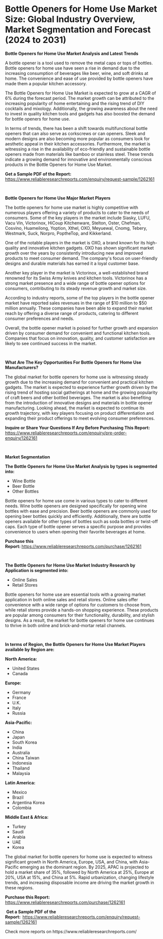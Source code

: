 <p><h1>Bottle Openers for Home Use Market Size: Global Industry Overview, Market Segmentation and Forecast (2024 to 2031)</h1></p><p><strong>Bottle Openers for Home Use Market Analysis and Latest Trends</strong></p>
<p><p>A bottle opener is a tool used to remove the metal caps or tops of bottles. Bottle openers for home use have seen a rise in demand due to the increasing consumption of beverages like beer, wine, and soft drinks at home. The convenience and ease of use provided by bottle openers have made them a popular kitchen accessory.</p><p>The Bottle Openers for Home Use Market is expected to grow at a CAGR of 6% during the forecast period. The market growth can be attributed to the increasing popularity of home entertaining and the rising trend of DIY cocktails and mixology. Additionally, the growing awareness about the need to invest in quality kitchen tools and gadgets has also boosted the demand for bottle openers for home use.</p><p>In terms of trends, there has been a shift towards multifunctional bottle openers that can also serve as corkscrews or can openers. Sleek and modern designs are also becoming more popular as consumers look for aesthetic appeal in their kitchen accessories. Furthermore, the market is witnessing a rise in the availability of eco-friendly and sustainable bottle openers made from materials like bamboo or stainless steel. These trends indicate a growing demand for innovative and environmentally conscious products in the Bottle Openers for Home Use Market.</p></p>
<p><strong>Get a Sample PDF of the Report:&nbsp;</strong> <a href="https://www.reliableresearchreports.com/enquiry/request-sample/1262161">https://www.reliableresearchreports.com/enquiry/request-sample/1262161</a></p>
<p>&nbsp;</p>
<p><strong>Bottle Openers for Home Use Major Market Players</strong></p>
<p><p>The bottle openers for home use market is highly competitive with numerous players offering a variety of products to cater to the needs of consumers. Some of the key players in the market include Siasky, LUFU, Vacu Vin, Victorinox, HiCoup Kitchenware, Stelton, Oster, Chefman, Cosvino, Huameilong, Yoption, Xthel, OXO, Meyuewal, Cnomg, Tebery, Westmark, Suck, Norpro, PoptheTop, and Kikkerland.</p><p>One of the notable players in the market is OXO, a brand known for its high-quality and innovative kitchen gadgets. OXO has shown significant market growth over the years by consistently introducing new and improved products to meet consumer demand. The company's focus on user-friendly designs and durable materials has earned it a loyal customer base.</p><p>Another key player in the market is Victorinox, a well-established brand renowned for its Swiss Army knives and kitchen tools. Victorinox has a strong market presence and a wide range of bottle opener options for consumers, contributing to its steady revenue growth and market size.</p><p>According to industry reports, some of the top players in the bottle opener market have reported sales revenues in the range of $10 million to $50 million annually. These companies have been able to expand their market reach by offering a diverse range of products, catering to different consumer preferences and needs.</p><p>Overall, the bottle opener market is poised for further growth and expansion driven by consumer demand for convenient and functional kitchen tools. Companies that focus on innovation, quality, and customer satisfaction are likely to see continued success in the market.</p></p>
<p>&nbsp;</p>
<p><strong>What Are The Key Opportunities For Bottle Openers for Home Use Manufacturers?</strong></p>
<p><p>The global market for bottle openers for home use is witnessing steady growth due to the increasing demand for convenient and practical kitchen gadgets. The market is expected to experience further growth driven by the rising trend of hosting social gatherings at home and the growing popularity of craft beers and other bottled beverages. The market is also benefiting from the introduction of innovative designs and materials in bottle opener manufacturing. Looking ahead, the market is expected to continue its growth trajectory, with key players focusing on product differentiation and expanding their product offerings to meet evolving consumer preferences.</p></p>
<p><strong>Inquire or Share Your Questions If Any Before Purchasing This Report:</strong> <a href="https://www.reliableresearchreports.com/enquiry/pre-order-enquiry/1262161">https://www.reliableresearchreports.com/enquiry/pre-order-enquiry/1262161</a></p>
<p>&nbsp;</p>
<p><strong>Market Segmentation</strong></p>
<p><strong>The Bottle Openers for Home Use Market Analysis by types is segmented into:</strong></p>
<p><ul><li>Wine Bottle</li><li>Beer Bottle</li><li>Other Bottles</li></ul></p>
<p><p>Bottle openers for home use come in various types to cater to different needs. Wine bottle openers are designed specifically for opening wine bottles with ease and precision. Beer bottle openers are commonly used for opening beer bottles quickly and efficiently. Additionally, there are bottle openers available for other types of bottles such as soda bottles or twist-off caps. Each type of bottle opener serves a specific purpose and provides convenience to users when opening their favorite beverages at home.</p></p>
<p><strong>Purchase this Report:&nbsp;</strong><a href="https://www.reliableresearchreports.com/purchase/1262161">https://www.reliableresearchreports.com/purchase/1262161</a></p>
<p>&nbsp;</p>
<p><strong>The Bottle Openers for Home Use Market Industry Research by Application is segmented into:</strong></p>
<p><ul><li>Online Sales</li><li>Retail Stores</li></ul></p>
<p><p>Bottle openers for home use are essential tools with a growing market application in both online sales and retail stores. Online sales offer convenience with a wide range of options for customers to choose from, while retail stores provide a hands-on shopping experience. These products are popular among consumers for their functionality, durability, and stylish designs. As a result, the market for bottle openers for home use continues to thrive in both online and brick-and-mortar retail channels.</p></p>
<p>&nbsp;</p>
<p><strong>In terms of Region, the Bottle Openers for Home Use Market Players available by Region are:</strong></p>
<p>
    <p> <strong> North America: </strong>
        <ul>
            <li>United States</li>
            <li>Canada</li>
        </ul>
        </p> 
    <p> <strong> Europe: </strong>
        <ul>
            <li>Germany</li>
            <li>France</li>
            <li>U.K.</li>
            <li>Italy</li>
            <li>Russia</li>
        </ul>
        </p> 
    <p> <strong> Asia-Pacific: </strong>
        <ul>
            <li>China</li>
            <li>Japan</li>
            <li>South Korea</li>
            <li>India</li>
            <li>Australia</li>
            <li>China Taiwan</li>
            <li>Indonesia</li>
            <li>Thailand</li>
            <li>Malaysia</li>
        </ul>
        </p> 
    <p> <strong> Latin America: </strong>
        <ul>
            <li>Mexico</li>
            <li>Brazil</li>
            <li>Argentina Korea</li>
            <li>Colombia</li>
        </ul>
        </p> 
    <p> <strong> Middle East & Africa: </strong>
        <ul>
            <li>Turkey</li>
            <li>Saudi</li>
            <li>Arabia</li>
            <li>UAE</li>
            <li>Korea</li>
        </ul>
    </p>
    </p>
<p><p>The global market for bottle openers for home use is expected to witness significant growth in North America, Europe, USA, and China, with Asia-Pacific emerging as the dominant region. By 2025, APAC is projected to hold a market share of 35%, followed by North America at 25%, Europe at 20%, USA at 15%, and China at 5%. Rapid urbanization, changing lifestyle trends, and increasing disposable income are driving the market growth in these regions.</p></p>
<p><strong>Purchase this Report: </strong><a href="https://www.reliableresearchreports.com/purchase/1262161">https://www.reliableresearchreports.com/purchase/1262161</a></p>
<p>&nbsp;<strong>Get a Sample PDF of the Report:&nbsp;&nbsp;</strong><a href="https://www.reliableresearchreports.com/enquiry/request-sample/1262161">https://www.reliableresearchreports.com/enquiry/request-sample/1262161</a></p>
<p><strong></strong></p>
<p>Check more reports on https://www.reliableresearchreports.com/</p>